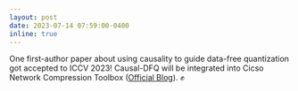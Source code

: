 ```yaml
---
layout: post
date: 2023-07-14 07:59:00-0400
inline: true
---
```


One first-author paper about using causality to guide data-free quantization got accepted to ICCV 2023! Causal-DFQ will be integrated into Cicso Network Compression Toolbox ([Official Blog](https://techblog.cisco.com/blog/unleashing-the-power-of-causality-introducing-causal-reasoning-to-data-free-model-quantization)). :fist:    
